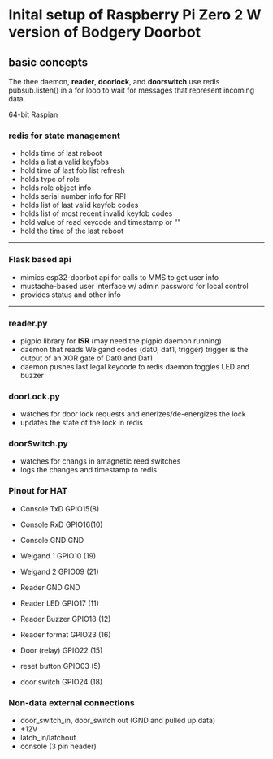 # Inital setup of Raspberry Pi Zero 2 W version of Bodgery Doorbot

## basic concepts

The thee daemon, **reader**, **doorlock**, and **doorswitch** use redis pubsub.listen() in a 
for loop to wait for messages that represent incoming data.  

64-bit Raspian

### redis for state management
- holds time of last reboot
- holds a list a valid keyfobs
- hold time of last fob list refresh
- holds type of role
- holds role object info
- holds serial number info for RPI
- holds list of last valid keyfob codes
- holds list of most recent invalid keyfob codes
- hold value of read keycode and timestamp or ""
- hold the time of the last reboot
    
---
### Flask based api

- mimics esp32-doorbot api for calls to MMS to get user info
- mustache-based user interface w/ admin password
    for local control
- provides status and other info
---

### reader.py

- pigpio library for **ISR** (may need the pigpio daemon running)
- daemon that reads Weigand codes (dat0, dat1, trigger)
        trigger is the output of an XOR gate of Dat0 and Dat1
- daemon pushes last legal keycode to redis
    daemon toggles LED and buzzer

### doorLock.py

- watches for door lock requests and enerizes/de-energizes the lock
- updates the state of the lock in redis

### doorSwitch.py

- watches for changs in amagnetic reed switches
- logs the changes and timestamp to redis

### Pinout for HAT  

- Console TxD     GPIO15(8)
- Console RxD     GPIO16(10)
- Console GND     GND

- Weigand 1       GPIO10 (19)
- Weigand 2       GPIO09 (21)
- Reader GND      GND
- Reader LED      GPIO17 (11)
- Reader Buzzer   GPIO18 (12)
- Reader format   GPIO23 (16)
- Door (relay)    GPIO22 (15)
- reset button    GPIO03 (5)
- door switch     GPIO24 (18)



### Non-data external connections
- door_switch_in, door_switch out (GND and pulled up data)
- +12V
- latch_in/latchout
- console (3 pin header)



    

